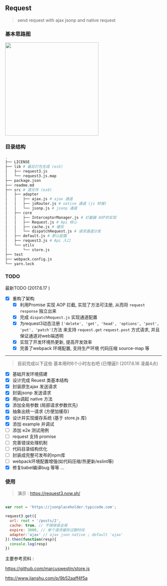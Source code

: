 Request
---
> send request with ajax jsonp and native request

### 基本思路图

<image src="https://olxvlcccu.qnssl.com/blog/g4kdu.jpg?imageslim" width=300/>

### 目录结构

``` sh
.
├── LICENSE
├── lib # 最后打包生成 (es5)
│   ├── request3.js 
│   └── request3.js.map
├── package.json
├── readme.md
├── src # 源文件 (es6)
│   ├── adapter
│   │   ├── ajax.js # ajax 通道 
│   │   ├── jsRouter.js # native 通道 (js 桥接)
│   │   └── jsonp.js # jsonp 通道
│   ├── core
│   │   ├── InterceptorManager.js # 拦截器 AOP的实现
│   │   ├── Request.js # Api 核心
│   │   ├── cache.js # 缓存
│   │   └── dispatchRequest.js # 请求通道分发
│   ├── default.js # 默认配置
│   ├── request3.js # Api 入口
│   └── utils
│       └── store.js
├── test
├── webpack.config.js
└── yarn.lock

```

### TODO

最新TODO (2017.6.17 )

- [x] 重构了架构
  - [x] 利用Promise 实现 AOP 拦截, 实现了方法可注册, 从而将 `request` `response` 独立出来
  - [x] 完成  `dispatchRequest.js` 实现通道配置
  - [x] 为request3动态注册 `['delete', 'get', 'head', 'options', 'post', 'put', 'patch']`方法 来支持 `request.get` `request.post` 方式请求, 并且保证通道对web端透明
  - [x] 实现了开发环境热更新, 提高开发效率
  - [x] 完善了webpack 环境配置, 支持生产环境 代码压缩 source-map 等
---
> 目前完成以下这些 基本用时6个小时左右吧 (已懵逼)! (2017.6.16 凌晨4点)

- [x] 基础开发环境搭建
- [x] 设计完成 Reuest 类基本结构
- [x] 封装原生ajax 发送请求
- [x] 封装jsonp 发送请求
- [x] 用js调起 native 方法 
- [x] 添加全局参数 (局部请求参数优先)
- [x] 抽象出统一请求 (方便加缓存)
- [x] 设计并实现缓存系统 (基于 store.js 库)
- [x] 添加 example 并调试
- [ ] 添加 e2e 测试用例
- [ ] request 支持 promise 
- [ ] 完善错误处理机制
- [ ] 代码目录结构优化
- [ ] 封装成完整可发布的npm库
- [ ] webpack环境配置增强(如代码压缩/热更新/eslint等)
- [x] 修复babel编译bug
等等 ...

### 使用 

> 演示 : https://request3.now.sh/

```js

var root = 'https://jsonplaceholder.typicode.com';

request3.get({
  url: root + '/posts/2',
  cache: true, // 不填继承全局
  expire: 3000, // 单个请求缓存过期时间
  adapter:'ajax' // ajax json native ; default 'ajax'
}).then(function(resp){
  console.log(resp)
})


```

主要参考资料 :

https://github.com/marcuswestin/store.js

http://www.jianshu.com/p/9b52aaff4f5a
